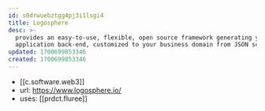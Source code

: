 ```yaml
---
id: s0drwuebztgg4pj3i1lsgi4
title: Logosphere
desc: >-
  provides an easy-to-use, flexible, open source framework generating your
  application back-end, customized to your business domain from JSON schema
updated: 1700699853346
created: 1700699853346
---
```


- [[c.software.web3]]
- url: https://www.logosphere.io/
- uses: [[prdct.fluree]]